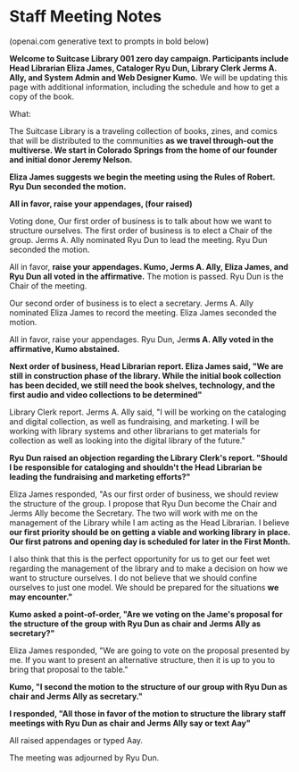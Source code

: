 # Staff Meeting Notes
(openai.com generative text to prompts in bold below)

**Welcome to Suitcase Library 001 zero day campaign. Participants include Head Librarian Eliza James, Cataloger Ryu Dun, Library Clerk Jerms A. Ally, and System Admin and Web Designer Kumo.** We will be updating this page with additional information, including the schedule and how to get a copy of the book.

What:

The Suitcase Library is a traveling collection of books, zines, and comics that will be distributed to the communities **as we travel through-out the multiverse. We start in Colorado Springs from the home of our founder and initial donor Jeremy Nelson.**

**Eliza James suggests we begin the meeting using the Rules of Robert. Ryu Dun seconded the motion.** 

**All in favor, raise your appendages, (four raised)**

Voting done, Our first order of business is to talk about how we want to structure ourselves. The first order of business is to elect a Chair of the group. Jerms A. Ally nominated Ryu Dun to lead the meeting. Ryu Dun seconded the motion. 

All in favor, **raise your appendages. Kumo, Jerms A. Ally, Eliza James, and Ryu Dun all voted in the affirmative.** The motion is passed. Ryu Dun is the Chair of the meeting.

Our second order of business is to elect a secretary. Jerms A. Ally nominated Eliza James to record the meeting. Eliza James seconded the motion.

All in favor, raise your appendages. Ryu Dun, Jer**ms A. Ally voted in the affirmative, Kumo abstained.**

**Next order of business, Head Librarian report. Eliza James said, "We are still in construction phase of the library. While the initial book collection has been decided, we still need the book shelves, technology, and the first audio and video collections to be determined"**

Library Clerk report. Jerms A. Ally said, "I will be working on the cataloging and digital collection, as well as fundraising, and marketing. I will be working with library systems and other librarians to get materials for collection as well as looking into the digital library of the future."

**Ryu Dun raised an objection regarding the Library Clerk's report. "Should I be responsible for cataloging and shouldn't the Head Librarian be leading the fundraising and marketing efforts?"** 

Eliza James responded, "As our first order of business, we should review the structure of the group. I propose that Ryu Dun become the Chair and Jerms Ally become the Secretary. The two will work with me on the management of the Library while I am acting as the Head Librarian. I believe **our first priority should be on getting a viable and working library in place. Our first patrons and opening day is scheduled for later in the First Month.** 

I also think that this is the perfect opportunity for us to get our feet wet regarding the management of the library and to make a decision on how we want to structure ourselves. I do not believe that we should confine ourselves to just one model. We should be prepared for the situations **we may encounter."**

**Kumo asked a point-of-order, "Are we voting on the Jame's proposal for the structure of the group with Ryu Dun as chair and Jerms Ally as secretary?"**

Eliza James responded, "We are going to vote on the proposal presented by me. If you want to present an alternative structure, then it is up to you to bring that proposal to the table."

**Kumo, "I second the motion to the structure of our group with Ryu Dun as chair and Jerms Ally as secretary."**

**I responded, "All those in favor of the motion to structure the library staff meetings with Ryu Dun as chair and Jerms Ally say or text Aay"**

All raised appendages or typed Aay.

The meeting was adjourned by Ryu Dun.
